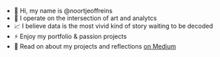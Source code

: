 - 👋 Hi, my name is @noortjeoffreins
- 🌱 I operate on the intersection of art and analytcs
- 📈 I believe data is the most vivid kind of story waiting to be decoded
- ⚡ Enjoy my portfolio & passion projects
- 👀 Read on about my projects and reflections <a href=https://medium.com/@noortjeoffreins/>on Medium</a>
